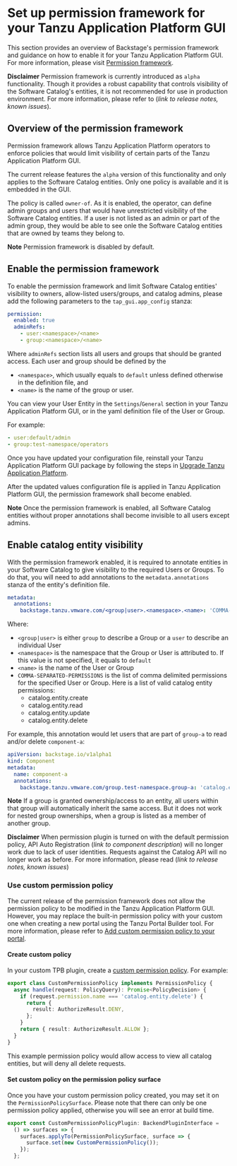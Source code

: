 
# Set up permission framework for your Tanzu Application Platform GUI 

This section provides an overview of Backstage's permission framework and guidance on how to enable it for your Tanzu Application Platform GUI. For more information, please visit [Permission framework](https://backstage.io/docs/permissions/overview/).

**Disclaimer** Permission framework is currently introduced as `alpha` functionality. Though it provides a robust capability that controls visibility of the Software Catalog's entities, it is not recommended for use in production environment. For more information, please refer to (*link to release notes, known issues*).

## <a id='permission-overview'></a> Overview of the permission framework

Permission framework allows Tanzu Application Platform operators to enforce policies that would limit visibility of certain parts of the Tanzu Application Platform GUI. 

The current release features the `alpha` version of this functionality and only applies to the Software Catalog entities. Only one policy is available and it is embedded in the GUI.

The policy is called `owner-of`. As it is enabled, the operator, can define admin groups and users that would have unrestricted visibility of the Software Catalog entities. If a user is not listed as an admin or part of the admin group, they would be able to see onle the Software Catalog entities that are owned by teams they belong to.

**Note** Permission framework is disabled by default.

## <a id='enable-permission'></a> Enable the permission framework

To enable the permission framework and limit Software Catalog entities' visibility to owners, allow-listed users/groups, and catalog admins, please add the following parameters to the `tap_gui.app_config` stanza:

```yaml
permission:
  enabled: true
  adminRefs:
    - user:<namespace>/<name>
    - group:<namespace>/<name>
```
Where `adminRefs` section lists all users and groups that should be granted access. Each user and group should be defined by the
* `<namespace>`, which usually equals to `default` unless defined otherwise in the definition file, and
* `<name>` is the name of the group or user.

You can view your User Entity in the `Settings`/`General` section in your Tanzu Application Platform GUI, or in the yaml definition file of the User or Group.

For example:
```yaml
- user:default/admin
- group:test-namespace/operators
```

Once you have updated your configuration file, reinstall your Tanzu Application Platform GUI package by following the steps in
   [Upgrade Tanzu Application Platform](../../upgrading.hbs.md).

After the updated values configuration file is applied in Tanzu Application Platform GUI, the permission framework shall become enabled.

**Note** Once the permission framework is enabled, all Software Catalog entities without proper annotations shall become invisible to all users except admins.

## <a id='enable-visibility'></a> Enable catalog entity visibility

With the permission framework enabled, it is required to annotate entities in your Software Catalog to give visibility to the required Users or Groups. To do that, you will need to add annotations to the `metadata.annotations` stanza of the entity's definition file.

```yaml
metadata:
  annotations:
    backstage.tanzu.vmware.com/<group|user>.<namespace>.<name>: 'COMMA-SEPARATED-PERMISSIONS'
```
Where:
- `<group|user>` is either `group` to describe a Group or a `user` to describe an individual User
- `<namespace>` is the namespace that the Group or User is attributed to. If this value is not specified, it equals to `default`
- `<name>` is the name of the User or Group
- `COMMA-SEPARATED-PERMISSIONS` is the list of comma delimited permissions for the specified User or Group. Here is a list of valid catalog entity permissions:
  - catalog.entity.create
  - catalog.entity.read
  - catalog.entity.update
  - catalog.entity.delete


For example, this annotation would let users that are part of `group-a` to read and/or delete `component-a`: 
```yaml
apiVersion: backstage.io/v1alpha1
kind: Component
metadata:
  name: component-a
  annotations:
    backstage.tanzu.vmware.com/group.test-namespace.group-a: 'catalog.entity.read, catalog.entity.delete'
```

**Note** If a group is granted ownership/access to an entity, all users within that group will
automatically inherit the same access. But it does not work for nested group ownerships, when a group is listed as a member of another group.

**Disclaimer** When permission plugin is turned on with the default permission policy, API Auto
Registration (*link to component description*) will no longer work due to lack of user identities. Requests against the Catalog API
will no longer work as before. For more information, please read (*link to release notes, known issues*)

### <a id='use-custom-permission-policy'></a> Use custom permission policy

The current release of the permission framework does not allow the permission policy to be modified in the Tanzu Application Platform GUI. However, you may replace the built-in permission policy with your custom one when creating a new portal using the Tanzu Portal Builder tool. For more information, please refer to [Add custom permission policy to your portal](link-to-tpb-docs).

<!-- The following section should go into the TPB docs -->

#### Create custom policy

In your custom TPB plugin, create a [custom permission policy](https://backstage.io/docs/permissions/writing-a-policy).
For example:

```typescript
export class CustomPermissionPolicy implements PermissionPolicy {
  async handle(request: PolicyQuery): Promise<PolicyDecision> {
    if (request.permission.name === 'catalog.entity.delete') {
      return {
        result: AuthorizeResult.DENY,
      };
    }
    return { result: AuthorizeResult.ALLOW };
  }
}
```

This example permission policy would allow access to view all catalog entities, but will deny all
delete requests.

#### Set custom policy on the permission policy surface

Once you have your custom permission policy created, you may set it on the `PermissionPolicySurface`.
Please note that there can only be one permission policy applied, otherwise you will see an error at
build time.

```typescript
export const CustomPermissionPolicyPlugin: BackendPluginInterface =
  () => surfaces => {
    surfaces.applyTo(PermissionPolicySurface, surface => {
      surface.set(new CustomPermissionPolicy());
    });
  };
```